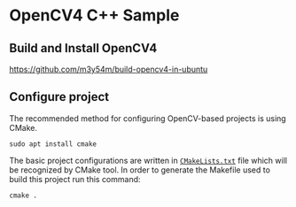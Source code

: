 # OpenCV4 C++ Sample

## Build and Install OpenCV4

https://github.com/m3y54m/build-opencv4-in-ubuntu

## Configure project

The recommended method for configuring OpenCV-based projects
is using CMake.

```console
sudo apt install cmake
```

The basic project configurations are written in
[`CMakeLists.txt`](https://github.com/opencv/opencv/blob/master/samples/cpp/example_cmake/CMakeLists.txt)
file which will be recognized by CMake tool. In order to generate the Makefile used to
build this project run this command:

```console
cmake .
```